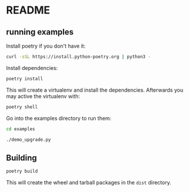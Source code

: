 # README

## running examples

Install poetry if you don't have it:

```bash
curl -sSL https://install.python-poetry.org | python3 -
```

Install dependencies:

```bash
poetry install
```

This will create a virtualenv and install the dependencies. Afterwards you may active the virtualenv with:

```bash
poetry shell
```

Go into the examples directory to run them:

```bash
cd examples

./demo_upgrade.py
```

## Building

```bash
poetry build
```

This will create the wheel and tarball packages in the `dist` directory.

